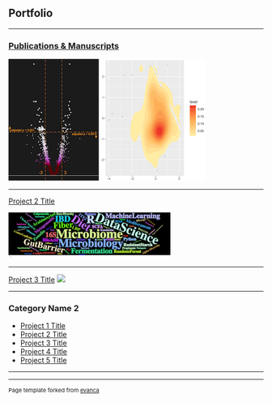 ## Portfolio

---

### [Publications & Manuscripts](/Publication_Manuscripts)

<img src="images/Volcano.png?raw=true"/> <img src="images/Density.png?raw=true"/>



---
[Project 2 Title](/pdf/sample_presentation.pdf)

<img src="images/my_skill.png?raw=true"/>

---
[Project 3 Title](http://example.com/)
<img src="images/XXX.jpg?raw=true"/>

---

### Category Name 2

- [Project 1 Title](http://example.com/)
- [Project 2 Title](http://example.com/)
- [Project 3 Title](http://example.com/)
- [Project 4 Title](http://example.com/)
- [Project 5 Title](http://example.com/)

---




---
<p style="font-size:11px">Page template forked from <a href="https://github.com/evanca/quick-portfolio">evanca</a></p>
<!-- Remove above link if you don't want to attibute -->
